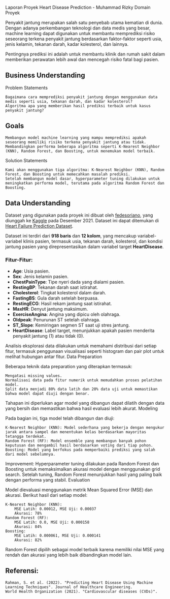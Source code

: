 Laporan Proyek Heart Disease Prediction - Muhammad Rizky
Domain Proyek

Penyakit jantung merupakan salah satu penyebab utama kematian di dunia. Dengan adanya perkembangan teknologi dan data medis yang besar, machine learning dapat digunakan untuk membantu memprediksi risiko seseorang terkena penyakit jantung berdasarkan faktor-faktor seperti usia, jenis kelamin, tekanan darah, kadar kolesterol, dan lainnya.

Pentingnya prediksi ini adalah untuk membantu klinik dan rumah sakit dalam memberikan perawatan lebih awal dan mencegah risiko fatal bagi pasien.

## Business Understanding
Problem Statements

    Bagaimana cara memprediksi penyakit jantung dengan menggunakan data medis seperti usia, tekanan darah, dan kadar kolesterol?
    Algoritma apa yang memberikan hasil prediksi terbaik untuk kasus penyakit jantung?

## Goals

    Membangun model machine learning yang mampu memprediksi apakah seseorang memiliki risiko terkena penyakit jantung atau tidak.
    Membandingkan performa beberapa algoritma seperti K-Nearest Neighbor (KNN), Random Forest, dan Boosting, untuk menemukan model terbaik.

Solution Statements

    Kami akan menggunakan tiga algoritma: K-Nearest Neighbor (KNN), Random Forest, dan Boosting untuk memecahkan masalah prediksi.
    Setelah membangun model dasar, hyperparameter tuning dilakukan untuk meningkatkan performa model, terutama pada algoritma Random Forest dan Boosting.

## Data Understanding


Dataset yang digunakan pada proyek ini dibuat oleh [fedesoriano](https://www.kaggle.com/fedesoriano), yang diunggah ke [Kaggle](https://www.kaggle.com/) pada Desember 2021. Dataset ini dapat ditemukan di [Heart Failure Prediction Dataset](https://www.kaggle.com/datasets/fedesoriano/heart-failure-prediction).

Dataset ini terdiri dari **918 baris** dan **12 kolom**, yang mencakup variabel-variabel klinis pasien, termasuk usia, tekanan darah, kolesterol, dan kondisi jantung pasien yang direpresentasikan dalam variabel target **HeartDisease**.

### Fitur-Fitur:
- **Age**: Usia pasien.
- **Sex**: Jenis kelamin pasien.
- **ChestPainType**: Tipe nyeri dada yang dialami pasien.
- **RestingBP**: Tekanan darah saat istirahat.
- **Cholesterol**: Tingkat kolesterol dalam darah.
- **FastingBS**: Gula darah setelah berpuasa.
- **RestingECG**: Hasil rekam jantung saat istirahat.
- **MaxHR**: Denyut jantung maksimum.
- **ExerciseAngina**: Angina yang dipicu oleh olahraga.
- **Oldpeak**: Penurunan ST setelah olahraga.
- **ST_Slope**: Kemiringan segmen ST saat uji stres jantung.
- **HeartDisease**: Label target, menunjukkan apakah pasien menderita penyakit jantung (1) atau tidak (0).

Analisis eksplorasi data dilakukan untuk memahami distribusi dari setiap fitur, termasuk penggunaan visualisasi seperti histogram dan pair plot untuk melihat hubungan antar fitur.
Data Preparation

Beberapa teknik data preparation yang diterapkan termasuk:

    Mengatasi missing values.
    Normalisasi data pada fitur numerik untuk memudahkan proses pelatihan model.
    Split data menjadi 80% data latih dan 20% data uji untuk memastikan bahwa model dapat diuji dengan benar.

Tahapan ini diperlukan agar model yang dibangun dapat dilatih dengan data yang bersih dan memastikan bahwa hasil evaluasi lebih akurat.
Modeling

Pada bagian ini, tiga model telah dibangun dan diuji:

    K-Nearest Neighbor (KNN): Model sederhana yang bekerja dengan mengukur jarak antara sampel dan menentukan kelas berdasarkan mayoritas tetangga terdekat.
    Random Forest (RF): Model ensemble yang membangun banyak pohon keputusan dan mengambil hasil berdasarkan voting dari tiap pohon.
    Boosting: Model yang berfokus pada memperbaiki prediksi yang salah dari model sebelumnya.

Improvement: Hyperparameter tuning dilakukan pada Random Forest dan Boosting untuk memaksimalkan akurasi model dengan menggunakan grid search. Setelah tuning, Random Forest menunjukkan hasil yang paling baik dengan performa yang stabil.
Evaluation

Model dievaluasi menggunakan metrik Mean Squared Error (MSE) dan akurasi. Berikut hasil dari setiap model:

    K-Nearest Neighbor (KNN):
        MSE Latih: 0.00012, MSE Uji: 0.00037
        Akurasi: 78%
    Random Forest (RF):
        MSE Latih: 0.0, MSE Uji: 0.000158
        Akurasi: 84%
    Boosting:
        MSE Latih: 0.000061, MSE Uji: 0.000141
        Akurasi: 82%

Random Forest dipilih sebagai model terbaik karena memiliki nilai MSE yang rendah dan akurasi yang lebih baik dibandingkan model lain.

## Referensi:

    Rahman, S. et al. (2022). "Predicting Heart Disease Using Machine Learning Techniques". Journal of Healthcare Engineering.
    World Health Organization (2021). "Cardiovascular diseases (CVDs)".
